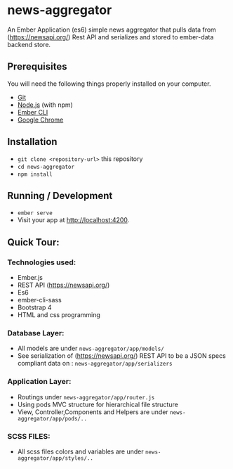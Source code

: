 # news-aggregator

An Ember Application (es6) simple news aggregator that pulls data from (https://newsapi.org/) Rest API and serializes and stored to ember-data backend store.

## Prerequisites

You will need the following things properly installed on your computer.

* [Git](https://git-scm.com/)
* [Node.js](https://nodejs.org/) (with npm)
* [Ember CLI](https://ember-cli.com/)
* [Google Chrome](https://google.com/chrome/)

## Installation

* `git clone <repository-url>` this repository
* `cd news-aggregator`
* `npm install`

## Running / Development

* `ember serve`
* Visit your app at [http://localhost:4200](http://localhost:4020).

## Quick Tour:

### Technologies used:
* Ember.js
* REST API (https://newsapi.org/)
* Es6
* ember-cli-sass
* Bootstrap 4
* HTML and css programming

### Database Layer:
* All models are under `news-aggregator/app/models/`
* See serialization of (https://newsapi.org/) REST API to be a JSON specs compliant data on : `news-aggregator/app/serializers`

### Application Layer:
* Routings under `news-aggregator/app/router.js`
* Using pods MVC structure for hierarchical file structure
* View, Controller,Components and Helpers are under `news-aggregator/app/pods/..`

### SCSS FILES:
* All scss files colors and variables are under `news-aggregator/app/styles/..`
